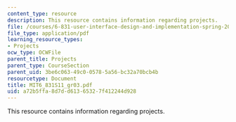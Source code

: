 ```yaml
---
content_type: resource
description: This resource contains information regarding projects.
file: /courses/6-831-user-interface-design-and-implementation-spring-2011/a72b5ffa8d7dd61365327f412244d928_MIT6_831S11_gr03.pdf
file_type: application/pdf
learning_resource_types:
- Projects
ocw_type: OCWFile
parent_title: Projects
parent_type: CourseSection
parent_uid: 3be6c063-49c0-0578-5a56-bc32a70bcb4b
resourcetype: Document
title: MIT6_831S11_gr03.pdf
uid: a72b5ffa-8d7d-d613-6532-7f412244d928
---
```

This resource contains information regarding projects.


